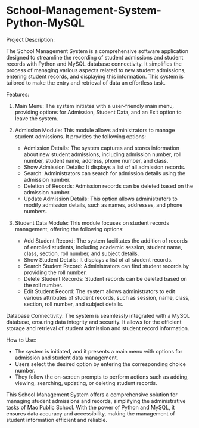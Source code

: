 # School-Management-System-Python-MySQL

Project Description:

The School Management System is a comprehensive software application designed to streamline the recording of student admissions and student records with Python and MySQL database connectivity. It simplifies the process of managing various aspects related to new student admissions, entering student records, and displaying this information. This system is tailored to make the entry and retrieval of data an effortless task.

Features:

1. Main Menu: The system initiates with a user-friendly main menu, providing options for Admission, Student Data, and an Exit option to leave the system.

2. Admission Module: This module allows administrators to manage student admissions. It provides the following options:
    - Admission Details: The system captures and stores information about new student admissions, including admission number, roll number, student name, address, phone number, and class.
    - Show Admission Details: It displays a list of all admission records.
    - Search: Administrators can search for admission details using the admission number.
    - Deletion of Records: Admission records can be deleted based on the admission number.
    - Update Admission Details: This option allows administrators to modify admission details, such as names, addresses, and phone numbers.

3. Student Data Module: This module focuses on student records management, offering the following options:
    - Add Student Record: The system facilitates the addition of records of enrolled students, including academic session, student name, class, section, roll number, and subject details.
    - Show Student Details: It displays a list of all student records.
    - Search Student Record: Administrators can find student records by providing the roll number.
    - Delete Student Records: Student records can be deleted based on the roll number.
    - Edit Student Record: The system allows administrators to edit various attributes of student records, such as session, name, class, section, roll number, and subject details.

Database Connectivity:
The system is seamlessly integrated with a MySQL database, ensuring data integrity and security. It allows for the efficient storage and retrieval of student admission and student record information.

How to Use:
- The system is initiated, and it presents a main menu with options for admission and student data management.
- Users select the desired option by entering the corresponding choice number.
- They follow the on-screen prompts to perform actions such as adding, viewing, searching, updating, or deleting student records.

This School Management System offers a comprehensive solution for managing student admissions and records, simplifying the administrative tasks of Mao Public School. With the power of Python and MySQL, it ensures data accuracy and accessibility, making the management of student information efficient and reliable.
